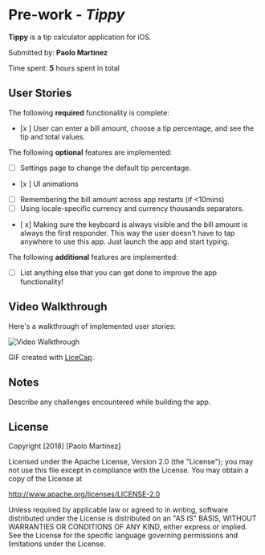 # Pre-work - *Tippy*

**Tippy** is a tip calculator application for iOS.

Submitted by: **Paolo Martinez**

Time spent: **5** hours spent in total

## User Stories

The following **required** functionality is complete:

* [x ] User can enter a bill amount, choose a tip percentage, and see the tip and total values.

The following **optional** features are implemented:
* [ ] Settings page to change the default tip percentage.
* [x ] UI animations
* [ ] Remembering the bill amount across app restarts (if <10mins)
* [ ] Using locale-specific currency and currency thousands separators.
* [ x] Making sure the keyboard is always visible and the bill amount is always the first responder. This way the user doesn't have to tap anywhere to use this app. Just launch the app and start typing.

The following **additional** features are implemented:

- [ ] List anything else that you can get done to improve the app functionality!

## Video Walkthrough

Here's a walkthrough of implemented user stories:

![Video Walkthrough](https://media.giphy.com/media/3o752btgCo2niTFZ1C/giphy.gif)

GIF created with [LiceCap](http://www.cockos.com/licecap/).

## Notes

Describe any challenges encountered while building the app.

## License

Copyright [2018] [Paolo Martinez]

Licensed under the Apache License, Version 2.0 (the "License");
you may not use this file except in compliance with the License.
You may obtain a copy of the License at

http://www.apache.org/licenses/LICENSE-2.0

Unless required by applicable law or agreed to in writing, software
distributed under the License is distributed on an "AS IS" BASIS,
WITHOUT WARRANTIES OR CONDITIONS OF ANY KIND, either express or implied.
See the License for the specific language governing permissions and
limitations under the License.

